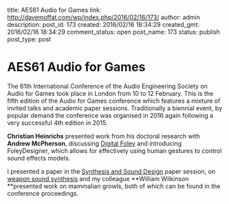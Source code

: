 title: AES61 Audio for Games
link: http://davemoffat.com/wp/index.php/2016/02/16/173/
author: admin
description: 
post_id: 173
created: 2016/02/16 18:34:29
created_gmt: 2016/02/16 18:34:29
comment_status: open
post_name: 173
status: publish
post_type: post

# AES61 Audio for Games

The 61th International Conference of the Audio Engineering Society on Audio for Games took place in London from 10 to 12 February. This is the fifth edition of the Audio for Games conference which features a mixture of invited talks and academic paper sessions. Traditionally a biennial event, by popular demand the conference was organised in 2016 again following a very successful 4th edition in 2015.

**Christian Heinrichs** presented work from his doctoral research with **Andrew McPherson**, discussing [Digital Foley](http://www.audioforgames.net/2016/timetable/#DigitalFoley) and introducing FoleyDesigner, which allows for effectively using human gestures to control sound effects models.

I presented a paper in the [Synthesis and Sound Design](http://www.audioforgames.net/2016/schedule-papers/#Paper4) paper session, on [weapon sound synthesis](http://www.aes.org/e-lib/browse.cfm?elib=18098) and my colleague **William Wilkinson **presented work on mammalian growls, both of which can be found in the conference proceedings. 

>